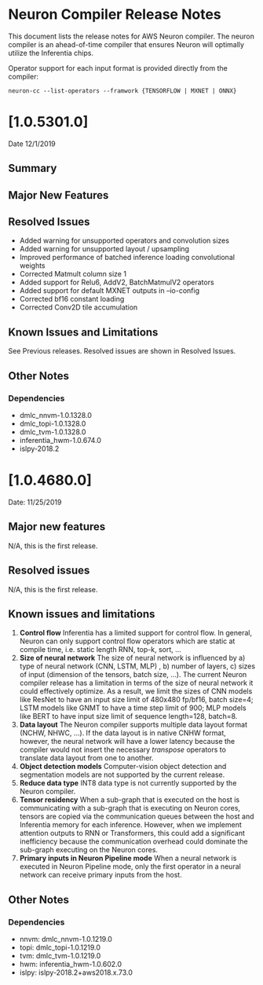 # Neuron Compiler Release Notes

This document lists the release notes for AWS Neuron compiler. The neuron compiler is an ahead-of-time compiler that ensures Neuron will optimally utilize the Inferentia chips.

Operator support for each input format is provided directly from the compiler:

```
neuron-cc --list-operators --framwork {TENSORFLOW | MXNET | ONNX}
```

# [1.0.5301.0]

Date 12/1/2019

## Summary

## Major New Features

## Resolved Issues

* Added warning for unsupported operators and convolution sizes
* Added warning for unsupported layout / upsampling
* Improved performance of batched inference loading convolutional weights
* Corrected Matmult column size 1
* Added support for Relu6, AddV2, BatchMatmulV2 operators
* Added support for default MXNET outputs in –io-config
* Corrected bf16 constant loading
* Corrected Conv2D tile accumulation 

## Known Issues and Limitations

See Previous releases. Resolved issues are shown in Resolved Issues.

## Other Notes

### Dependencies

* dmlc_nnvm-1.0.1328.0 
* dmlc_topi-1.0.1328.0 
* dmlc_tvm-1.0.1328.0 
* inferentia_hwm-1.0.674.0 
* islpy-2018.2

# [1.0.4680.0]

Date:  11/25/2019

## Major new features

N/A, this is the first release.

## Resolved issues

N/A, this is the first release.

## Known issues and limitations

1. **Control flow** Inferentia has a limited support for control flow. In general, Neuron can only support control flow operators which are static at compile time, i.e. static length RNN, top-k, sort, ...
2. **Size of neural network** The size of neural network is influenced by a) type of neural network (CNN, LSTM, MLP) , b) number of layers, c) sizes of input (dimension of the tensors, batch size, ...). The current Neuron compiler release has a limitation in terms of the size of neural network it could effectively optimize. As a result, we limit the sizes of CNN models like ResNet to have an input size limit of 480x480 fp/bf16, batch size=4; LSTM models like GNMT to have a time step limit of 900; MLP models like BERT to have input size limit of sequence length=128, batch=8.
3. **Data layout**  The Neuron compiler supports multiple data layout format (NCHW, NHWC, ...). If the data layout is in native CNHW format, however, the neural network will have a lower latency because the compiler would not insert the necessary _*transpose*_ operators to translate data layout from one to another.
4. **Object detection models** Computer-vision object detection and segmentation models are not supported by the current release.
5. **Reduce data type** INT8 data type is not currently supported by the Neuron compiler.
6. **Tensor residency** When a sub-graph that is executed on the host is communicating with a sub-graph that is executing on Neuron cores, tensors are copied via the communication queues between the host and Inferentia memory for each inference. However, when we implement attention outputs to RNN or Transformers, this could add a significant inefficiency because the communication overhead could dominate the sub-graph executing on the Neuron cores. 
7. **Primary inputs in Neuron Pipeline mode** When a neural network is executed in Neuron Pipeline mode, only the first operator in a neural network can receive primary inputs from the host.

## Other Notes

### Dependencies

* nnvm: dmlc_nnvm-1.0.1219.0
* topi: dmlc_topi-1.0.1219.0
* tvm: dmlc_tvm-1.0.1219.0
* hwm: inferentia_hwm-1.0.602.0
* islpy: islpy-2018.2+aws2018.x.73.0


